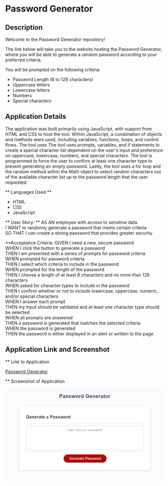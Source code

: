 # Password Generator
## Description

Welcome to the Password Generator repository!

The link below will take you to the website hosting the Password Generator, where you will be able to generate a random password according to your preferred criteria. <br/>

You will be prompted on the following criteria:
- Password Length (8 to 128 characters)
- Uppercase letters
- Lowercase letters
- Numbers
- Special characters

## Application Details

The application was built primarily using JavaScript, with support from HTML and CSS to host the tool. Within JavaScript, a combination of objects and methods were used, including variables, functions, loops, and control flows. The tool uses The tool uses prompts, variables, and if statements to create a special character list dependent on the user's input and preference on uppercase, lowercase, numbers, and special characters. The tool is programmed to force the user to confirm at least one character type to prevent generating an empty password. Lastly, the tool uses a for loop and the random method within the Math object to select random characters out of the available character list up to the password length that the user requested.

** Languages Used **
- HTML
- CSS
- JavaScript

** User Story: **
AS AN employee with access to sensitive data <br/>
I WANT to randomly generate a password that meets certain criteria <br/>
SO THAT I can create a strong password that provides greater security <br/>

**Acceptance Criteria:
GIVEN I need a new, secure password <br/>
WHEN I click the button to generate a password <br/>
THEN I am presented with a series of prompts for password criteria <br/>
WHEN prompted for password criteria <br/>
THEN I select which criteria to include in the password <br/>
WHEN prompted for the length of the password <br/>
THEN I choose a length of at least 8 characters and no more than 128 characters <br/>
WHEN asked for character types to include in the password <br/>
THEN I confirm whether or not to include lowercase, uppercase, numeric, and/or special characters <br/>
WHEN I answer each prompt <br/>
THEN my input should be validated and at least one character type should be selected <br/>
WHEN all prompts are answered <br/>
THEN a password is generated that matches the selected criteria <br/>
WHEN the password is generated <br/>
THEN the password is either displayed in an alert or written to the page <br/>

## Application Link and Screenshot
** Link to Application

[Password Generator](https://taimurhasan.github.io/PasswordGenerator/)

** Screenshot of Application

![Password Generator Application Screenshot](./assets/images/Screenshot%202022-03-08%20174202.png)

